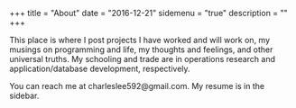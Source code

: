 +++
title = "About"
date = "2016-12-21"
sidemenu = "true"
description = ""
+++

This place is where I post projects I have worked and will work on, my musings on programming and life, my thoughts and feelings, and other universal truths. My schooling and trade are in operations research and application/database development, respectively.

You can reach me at charleslee592<span style="display:none">foo</span>@gmail.com. My resume is in the sidebar.